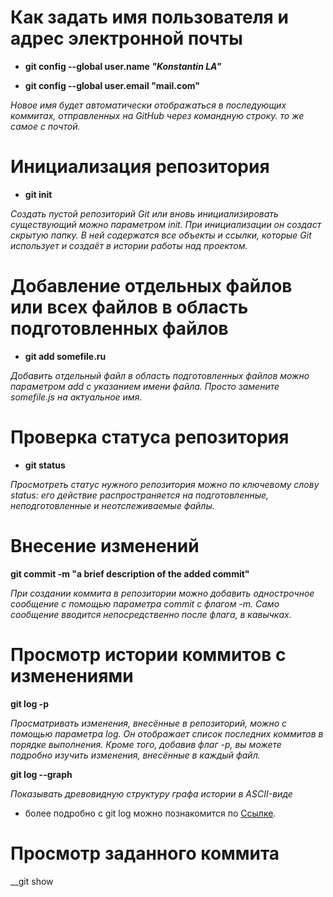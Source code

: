  # Как задать имя пользователя и адрес электронной почты
 
 * __git config --global user.name *"Konstantin LA"*__ 

 * __git config --global user.email "mail.com"__

  *Новое имя будет автоматически отображаться в последующих коммитах, отправленных на GitHub через командную строку. то же самое с почтой.*

  # Инициализация репозитория

  * __git init__ 

  *Создать пустой репозиторий Git или вновь инициализировать существующий можно параметром init. При инициализации он создаст скрытую папку. В ней содержатся все объекты и ссылки, которые Git использует и создаёт в истории работы над проектом.*
  #  Добавление отдельных файлов или всех файлов в область подготовленных файлов

  * __git add somefile.ru__

  *Добавить отдельный файл в область подготовленных файлов можно параметром add с указанием имени файла. Просто замените somefile.js на актуальное имя.*
  # Проверка статуса репозитория

  * __git status__

  *Просмотреть статус нужного репозитория можно по ключевому слову status: его действие распространяется на подготовленные, неподготовленные и неотслеживаемые файлы.*
  # Внесение изменений 

  __git commit -m "a brief description of the added commit"__

  *При создании коммита в репозитории можно добавить однострочное сообщение с помощью параметра commit с флагом -m. Само сообщение вводится непосредственно после флага, в кавычках.*
  # Просмотр истории коммитов с изменениями
  __git log -p__

  *Просматривать изменения, внесённые в репозиторий, можно с помощью параметра log. Он отображает список последних коммитов в порядке выполнения. Кроме того, добавив флаг -p, вы можете подробно изучить изменения, внесённые в каждый файл.*

  __git log --graph__

  *Показывать древовидную структуру графа истории в ASCII-виде*
* более подробно с git log можно познакомится по [Ссылке](https://aakinshin.net/ru/posts/git-log/).
# Просмотр заданного коммита
__git show 
